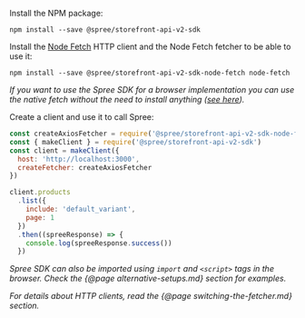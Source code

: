 Install the NPM package:

```
npm install --save @spree/storefront-api-v2-sdk
```

Install the [Node Fetch](https://www.npmjs.com/package/node-fetch) HTTP client and the Node Fetch fetcher to be able to use it:

```
npm install --save @spree/storefront-api-v2-sdk-node-fetch node-fetch
```

_If you want to use the Spree SDK for a browser implementation you can use the native fetch without the need to install anything ([see here](../modules/_spree_storefront_api_v2_sdk_node_fetch.html))._

Create a client and use it to call Spree:

```js
const createAxiosFetcher = require('@spree/storefront-api-v2-sdk-node-fetch/dist/server/index').default
const { makeClient } = require('@spree/storefront-api-v2-sdk')
const client = makeClient({
  host: 'http://localhost:3000',
  createFetcher: createAxiosFetcher
})

client.products
  .list({
    include: 'default_variant',
    page: 1
  })
  .then((spreeResponse) => {
    console.log(spreeResponse.success())
  })
```

_Spree SDK can also be imported using `import` and `<script>` tags in the browser. Check the {@page alternative-setups.md} section for examples._

_For details about HTTP clients, read the {@page switching-the-fetcher.md} section._
